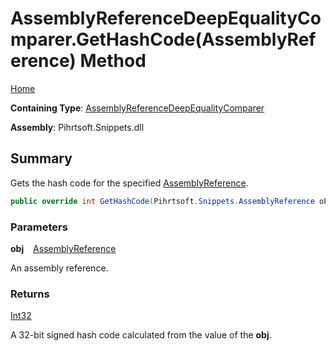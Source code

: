# AssemblyReferenceDeepEqualityComparer\.GetHashCode\(AssemblyReference\) Method

[Home](../../../../../README.md)

**Containing Type**: [AssemblyReferenceDeepEqualityComparer](../README.md)

**Assembly**: Pihrtsoft\.Snippets\.dll

## Summary

Gets the hash code for the specified [AssemblyReference](../../../AssemblyReference/README.md)\.

```csharp
public override int GetHashCode(Pihrtsoft.Snippets.AssemblyReference obj)
```

### Parameters

**obj** &ensp; [AssemblyReference](../../../AssemblyReference/README.md)

An assembly reference\.

### Returns

[Int32](https://docs.microsoft.com/en-us/dotnet/api/system.int32)

A 32\-bit signed hash code calculated from the value of the **obj**\.